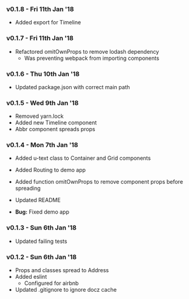 ### v0.1.8 - Fri 11th Jan '18
* Added export for Timeline

### v0.1.7 - Fri 11th Jan '18
* Refactored omitOwnProps to remove lodash dependency
    * Was preventing webpack from importing components
    
### v0.1.6 - Thu 10th Jan '18
* Updated package.json with correct main path

### v0.1.5 - Wed 9th Jan '18
* Removed yarn.lock
* Added new Timeline component
* Abbr component spreads props

### v0.1.4 - Mon 7th Jan '18
* Added u-text class to Container and Grid components
* Added Routing to demo app
* Added function omitOwnProps to remove component props before spreading
* Updated README

* **Bug:**
Fixed demo app

### v0.1.3 - Sun 6th Jan '18
* Updated failing tests

### v0.1.2 - Sun 6th Jan '18
* Props and classes spread to Address
* Added eslint 
  * Configured for airbnb
* Updated .gitignore to ignore docz cache